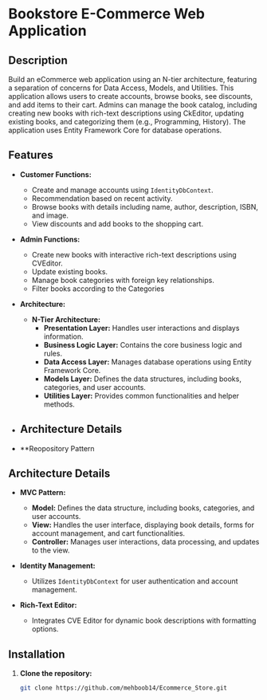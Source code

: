 # Bookstore E-Commerce Web Application

## Description

Build an eCommerce web application using an N-tier architecture, featuring a separation of concerns for Data Access, Models, and Utilities. This application allows users to create accounts, browse books, see discounts, and add items to their cart. Admins can manage the book catalog, including creating new books with rich-text descriptions using CkEditor, updating existing books, and categorizing them (e.g., Programming, History). The application uses Entity Framework Core for database operations.

## Features

- **Customer Functions:**
  - Create and manage accounts using `IdentityDbContext`.
  - Recommendation based on recent activity.
  - Browse books with details including name, author, description, ISBN, and image.
  - View discounts and add books to the shopping cart.

- **Admin Functions:**
  - Create new books with interactive rich-text descriptions using CVEditor.
  - Update existing books.
  - Manage book categories with foreign key relationships.
  - Filter books according to the Categories

- **Architecture:**
  - **N-Tier Architecture:**
    - **Presentation Layer:** Handles user interactions and displays information.
    - **Business Logic Layer:** Contains the core business logic and rules.
    - **Data Access Layer:** Manages database operations using Entity Framework Core.
    - **Models Layer:** Defines the data structures, including books, categories, and user accounts.
    - **Utilities Layer:** Provides common functionalities and helper methods.

 - ## Architecture Details

- **Reopository Pattern

## Architecture Details

- **MVC Pattern:**
  - **Model:** Defines the data structure, including books, categories, and user accounts.
  - **View:** Handles the user interface, displaying book details, forms for account management, and cart functionalities.
  - **Controller:** Manages user interactions, data processing, and updates to the view.

- **Identity Management:**
  - Utilizes `IdentityDbContext` for user authentication and account management.

- **Rich-Text Editor:**
  - Integrates CVE Editor for dynamic book descriptions with formatting options.

## Installation

1. **Clone the repository:**
   ```bash
   git clone https://github.com/mehboob14/Ecommerce_Store.git

